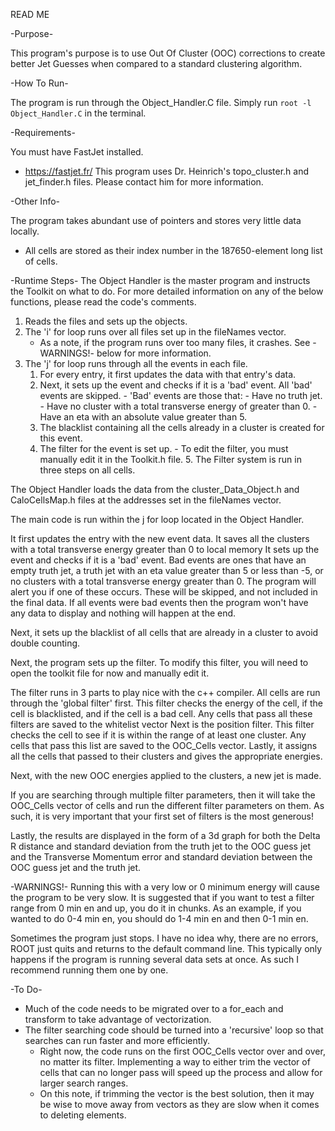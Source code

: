 READ ME

-Purpose-

This program's purpose is to use Out Of Cluster (OOC) corrections to create better Jet Guesses when compared to a standard clustering algorithm.

-How To Run-

The program is run through the Object_Handler.C file.
Simply run `root -l Object_Handler.C` in the terminal.

-Requirements-

You must have FastJet installed.
 - https://fastjet.fr/
This program uses Dr. Heinrich's topo_cluster.h and jet_finder.h files. Please contact him for more information.

-Other Info-

The program takes abundant use of pointers and stores very little data locally.
 - All cells are stored as their index number in the 187650-element long list of cells.

-Runtime Steps- 
The Object Handler is the master program and instructs the Toolkit on what to do. For more detailed information on any of the below functions, please read the code's comments.
 1. Reads the files and sets up the objects.
 2. The 'i' for loop runs over all files set up in the fileNames vector.
	 - As a note, if the program runs over too many files, it crashes. See -WARNINGS!- below for more information.
 3. The 'j' for loop runs through all the events in each file.
   	 1. For every entry, it first updates the data with that entry's data.
   	 2. Next, it sets up the event and checks if it is a 'bad' event. All 'bad' events are skipped.
       		 - 'Bad' events are those that:
        		 - Have no truth jet.
        		 - Have no cluster with a total transverse energy of greater than 0.
        		 - Have an eta with an absolute value greater than 5.
   	 4. The blacklist containing all the cells already in a cluster is created for this event.
   	 5. The filter for the event is set up.
     		 - To edit the filter, you must manually edit it in the Toolkit.h file. 
     	 5. The Filter system is run in three steps on all cells.

The Object Handler loads the data from the cluster_Data_Object.h and CaloCellsMap.h files at the addresses set in the fileNames vector.

The main code is run within the j for loop located in the Object Handler.

It first updates the entry with the new event data.
	It saves all the clusters with a total transverse energy greater than 0 to local memory
	It sets up the event and checks if it is a 'bad' event.
		Bad events are ones that have an empty truth jet, a truth jet with an eta value greater than 5 or less than -5, or no clusters with a total transverse energy greater than 0.
		The program will alert you if one of these occurs.
		These will be skipped, and not included in the final data. If all events were bad events then the program won't have any data to display and nothing will happen at the end.
	
Next, it sets up the blacklist of all cells that are already in a cluster to avoid double counting.

Next, the program sets up the filter.
	To modify this filter, you will need to open the toolkit file for now and manually edit it.
	
The filter runs in 3 parts to play nice with the c++ compiler.
All cells are run through the 'global filter' first.
	This filter checks the energy of the cell, if the cell is blacklisted, and if the cell is a bad cell.
	Any cells that pass all these filters are saved to the whitelist vector
Next is the position filter.
	This filter checks the cell to see if it is within the range of at least one cluster.
	Any cells that pass this list are saved to the OOC_Cells vector.
Lastly, it assigns all the cells that passed to their clusters and gives the appropriate energies.

Next, with the new OOC energies applied to the clusters, a new jet is made.

If you are searching through multiple filter parameters, then it will take the OOC_Cells vector of cells and run the different filter parameters on them.
	As such, it is very important that your first set of filters is the most generous!
	
Lastly, the results are displayed in the form of a 3d graph for both the Delta R distance and standard deviation from the truth jet to the OOC guess jet and the Transverse Momentum error and standard deviation between the OOC guess jet and the truth jet.


-WARNINGS!-
Running this with a very low or 0 minimum energy will cause the program to be very slow. It is suggested that if you want to test a filter range from 0 min en and up, you do it in chunks. As an example, if you wanted to do 0-4 min en, you should do 1-4 min en and then 0-1 min en.

Sometimes the program just stops. I have no idea why, there are no errors, ROOT just quits and returns to the default command line. This typically only happens if the program is running several data sets at once. As such I recommend running them one by one.

-To Do-
 - Much of the code needs to be migrated over to a for_each and transform to take advantage of vectorization.
 - The filter searching code should be turned into a 'recursive' loop so that searches can run faster and more efficiently.
	 - Right now, the code runs on the first OOC_Cells vector over and over, no matter its filter. Implementing a way to either trim the vector of cells that can no longer pass will speed up the process and allow for larger search ranges.
 	 - On this note, if trimming the vector is the best solution, then it may be wise to move away from vectors as they are slow when it comes to deleting elements.
